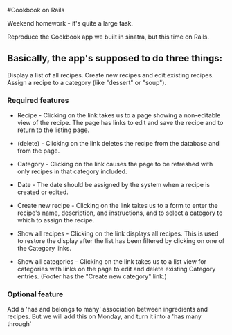 #Cookbook on Rails

Weekend homework - it's quite a large task.

Reproduce the Cookbook app we built in sinatra, but this time on Rails.

## Basically, the app's supposed to do three things:

Display a list of all recipes.
Create new recipes and edit existing recipes.
Assign a recipe to a category (like "dessert" or "soup").

### Required features

- Recipe - Clicking on the link takes us to a page showing a non-editable view of the recipe. The page has links to edit and save the recipe and to return to the listing page.

- (delete) - Clicking on the link deletes the recipe from the database and from the page.

- Category - Clicking on the link causes the page to be refreshed with only recipes in that category included.

- Date - The date should be assigned by the system when a recipe is created or edited.

- Create new recipe - Clicking on the link takes us to a form to enter the recipe's name, description, and instructions, and to select a category to which to assign the recipe.

- Show all recipes - Clicking on the link displays all recipes. This is used to restore the display after the list has been filtered by clicking on one of the Category links.

- Show all categories - Clicking on the link takes us to a list view for categories with links on the page to edit and delete existing Category entries. (Footer has the "Create new category" link.)

### Optional feature

Add a 'has and belongs to many' association between ingredients and recipes. But we will add this on Monday, and turn it into a 'has many through'


